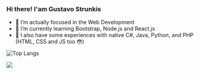 ### Hi there! I'am Gustavo Strunkis

- 🔭 I’m actually focused in the Web Development
- 🌱 I’m currently learning Bootstrap, Node.js and React.js
- 📝 I also have some experiences with native C#, Java, Python, and PHP (HTML, CSS and JS too 😳)


![Top Langs](https://github-readme-stats.vercel.app/api/top-langs/?username=anuraghazra&layout=compact&theme=tokyonight)

<a href="https://github.com/anuraghazra/convoychat" style="display: flex; width: 100%;">
  <img 
    src="https://github-readme-stats.vercel.app/api/top-langs?username=gustavostrunkis&layout=compact&theme=tokyonight"
    style="flex-grow: 1;"
    />
</a>
